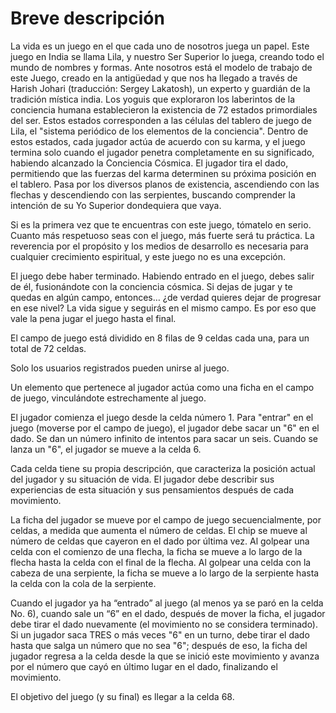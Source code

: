 # Breve descripción

La vida es un juego en el que cada uno de nosotros juega un papel. Este juego en India se llama Lila, y nuestro Ser Superior lo juega, creando todo el mundo de nombres y formas. Ante nosotros está el modelo de trabajo de este Juego, creado en la antigüedad y que nos ha llegado a través de Harish Johari (traducción: Sergey Lakatosh), un experto y guardián de la tradición mística india. Los yoguis que exploraron los laberintos de la conciencia humana establecieron la existencia de 72 estados primordiales del ser. Estos estados corresponden a las células del tablero de juego de Lila, el "sistema periódico de los elementos de la conciencia". Dentro de estos estados, cada jugador actúa de acuerdo con su karma, y el juego termina solo cuando el jugador penetra completamente en su significado, habiendo alcanzado la Conciencia Cósmica. El jugador tira el dado, permitiendo que las fuerzas del karma determinen su próxima posición en el tablero. Pasa por los diversos planos de existencia, ascendiendo con las flechas y descendiendo con las serpientes, buscando comprender la intención de su Yo Superior dondequiera que vaya.

Si es la primera vez que te encuentras con este juego, tómatelo en serio. Cuanto más respetuoso seas con el juego, más fuerte será tu práctica. La reverencia por el propósito y los medios de desarrollo es necesaria para cualquier crecimiento espiritual, y este juego no es una excepción.

El juego debe haber terminado. Habiendo entrado en el juego, debes salir de él, fusionándote con la conciencia cósmica. Si dejas de jugar y te quedas en algún campo, entonces… ¿de verdad quieres dejar de progresar en ese nivel? La vida sigue y seguirás en el mismo campo. Es por eso que vale la pena jugar el juego hasta el final.

El campo de juego está dividido en 8 filas de 9 celdas cada una, para un total de 72 celdas.

Solo los usuarios registrados pueden unirse al juego.

Un elemento que pertenece al jugador actúa como una ficha en el campo de juego, vinculándote estrechamente al juego.

El jugador comienza el juego desde la celda número 1. Para "entrar" en el juego (moverse por el campo de juego), el jugador debe sacar un "6" en el dado. Se dan un número infinito de intentos para sacar un seis. Cuando se lanza un "6", el jugador se mueve a la celda 6.

Cada celda tiene su propia descripción, que caracteriza la posición actual del jugador y su situación de vida. El jugador debe describir sus experiencias de esta situación y sus pensamientos después de cada movimiento.

La ficha del jugador se mueve por el campo de juego secuencialmente, por celdas, a medida que aumenta el número de celdas. El chip se mueve al número de celdas que cayeron en el dado por última vez. Al golpear una celda con el comienzo de una flecha, la ficha se mueve a lo largo de la flecha hasta la celda con el final de la flecha. Al golpear una celda con la cabeza de una serpiente, la ficha se mueve a lo largo de la serpiente hasta la celda con la cola de la serpiente.

Cuando el jugador ya ha “entrado” al juego (al menos ya se paró en la celda No. 6), cuando sale un “6” en el dado, después de mover la ficha, el jugador debe tirar el dado nuevamente (el movimiento no se considera terminado). Si un jugador saca TRES o más veces "6" en un turno, debe tirar el dado hasta que salga un número que no sea "6"; después de eso, la ficha del jugador regresa a la celda desde la que se inició este movimiento y avanza por el número que cayó en último lugar en el dado, finalizando el movimiento.

El objetivo del juego (y su final) es llegar a la celda 68.
